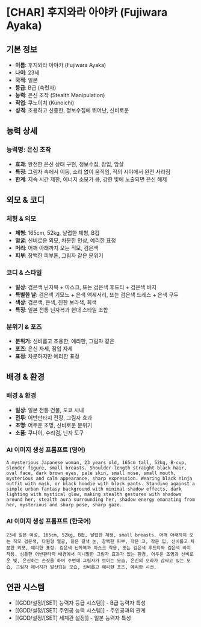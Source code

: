 # [CHAR] 후지와라 아야카 (Fujiwara Ayaka)

## 기본 정보
- **이름**: 후지와라 아야카 (Fujiwara Ayaka)
- **나이**: 23세
- **국적**: 일본
- **등급**: B급 (숙련자)
- **능력**: 은신 조작 (Stealth Manipulation)
- **직업**: 쿠노이치 (Kunoichi)
- **성격**: 조용하고 신중한, 정보수집에 뛰어난, 신비로운

## 능력 상세
### 능력명: 은신 조작
- **효과**: 완전한 은신 상태 구현, 정보수집, 잠입, 암살
- **특징**: 그림자 속에서 이동, 소리 없이 움직임, 적의 시야에서 완전 사라짐
- **한계**: 지속 시간 제한, 에너지 소모가 큼, 강한 빛에 노출되면 은신 해제

## 외모 & 코디
### 체형 & 외모
- **체형**: 165cm, 52kg, 날렵한 체형, B컵
- **얼굴**: 신비로운 외모, 차분한 인상, 예리한 표정
- **머리**: 어깨 아래까지 오는 직모, 검은색
- **피부**: 창백한 피부톤, 그림자 같은 분위기

### 코디 & 스타일
- **일상**: 검은색 닌자복 + 마스크, 또는 검은색 후드티 + 검은색 바지
- **특별한 날**: 검은색 기모노 + 은색 액세서리, 또는 검은색 드레스 + 은색 구두
- **색상**: 검은색, 은색, 진한 보라색, 회색
- **특징**: 일본 전통 닌자복과 현대 스타일 조합

### 분위기 & 포즈
- **분위기**: 신비롭고 조용한, 예리한, 그림자 같은
- **포즈**: 은신 자세, 잠입 자세
- **표정**: 차분하지만 예리한 표정

## 배경 & 환경
### 배경 & 환경
- **일상**: 일본 전통 건물, 도쿄 시내
- **전투**: 어반판타지 전장, 그림자 효과
- **조명**: 어두운 조명, 신비로운 분위기
- **소품**: 쿠나이, 수리검, 닌자 도구

### AI 이미지 생성 프롬프트 (영어)
```
A mysterious Japanese woman, 23 years old, 165cm tall, 52kg, B-cup, slender figure, small breasts. Shoulder-length straight black hair, oval face, dark brown eyes, pale skin, small nose, small mouth, mysterious and calm appearance, sharp expression. Wearing black ninja outfit with mask, or black hoodie with black pants. Standing against a simple urban fantasy background with minimal shadow effects, dark lighting with mystical glow, making stealth gestures with shadows around her, stealth aura surrounding her, shadow energy emanating from her, mysterious and sharp pose, sharp gaze.
```

### AI 이미지 생성 프롬프트 (한국어)
```
23세 일본 여성, 165cm, 52kg, B컵, 날렵한 체형, small breasts. 어깨 아래까지 오는 직모 검은색, 타원형 얼굴, 짙은 갈색 눈, 창백한 피부, 작은 코, 작은 입, 신비롭고 차분한 외모, 예리한 표정. 검은색 닌자복과 마스크 착용, 또는 검은색 후드티와 검은색 바지 착용. 심플한 어반판타지 배경에서 미니멀한 그림자 효과가 있는 환경, 어두운 조명과 신비로운 빛, 은신하는 손짓을 하며 주변에 그림자가 보이는 모습, 은신의 오라가 감싸고 있는 모습, 그림자 에너지가 발산되는 모습, 신비롭고 예리한 포즈, 예리한 시선.
```

## 연관 시스템
- [[GDD/설정/[SET] 능력자 등급 시스템]] - B급 능력자 특성
- [[GDD/설정/[SET] 주인공 능력 시스템]] - 주인공과의 관계
- [[GDD/설정/[SET] 세계관 설정]] - 일본 능력자 특성
